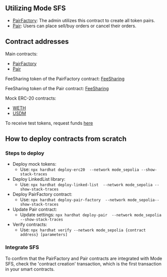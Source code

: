## Utilizing Mode SFS
- [PairFactory](./contracts/PairFactory.sol): The admin utilizes this contract to create all token pairs.
- [Pair](./contracts/Pair.sol): Users can place sell/buy orders or cancel their orders.

## Contract addresses

Main contracts:

- [PairFactory](https://sepolia.explorer.mode.network/address/0x9081Ae3005D4954Aa78B8016712D9c141a7141e5)
- [Pair](https://sepolia.explorer.mode.network/address/0xc21894d63fD796EdB2e78fA1d8F898DE7128B821)

FeeSharing token of the PairFactory contract: [FeeSharing](https://sepolia.explorer.mode.network/token/0xBBd707815a7F7eb6897C7686274AFabd7B579Ff6/instance/178)

FeeSharing token of the Pair contract: [FeeSharing](https://sepolia.explorer.mode.network/token/0xBBd707815a7F7eb6897C7686274AFabd7B579Ff6/instance/179)


Mock ERC-20 contracts:

- [WETH](https://sepolia.explorer.mode.network/address/0x268405343a9573339ECD30302078912cb8a902a0)
- [USDM](https://sepolia.explorer.mode.network/address/0x9259CDBA2059114a67ef10EF994B9A81E7cA14C4)

To receive test tokens, request funds [here](https://faucet.modebook.a2n.finance)

## How to deploy contracts from scratch

### Steps to deploy
- Deploy mock tokens:
    - Use: ```npx hardhat deploy-erc20  --network mode_sepolia --show-stack-traces ```
- Deploy LinkedList library:
    - Use: ```npx hardhat deploy-linked-list  --network mode_sepolia --show-stack-traces ```
- Deploy PairFactory contract:
    - Use: ```npx hardhat deploy-pair-factory  --network mode_sepolia--show-stack-traces```
- Update Pair contract:
    - Update settings: ```npx hardhat deploy-pair  --network mode_sepolia  --show-stack-traces```
- Verify contracts:
    - Use: ```npx hardhat verify --network mode_sepolia {contract address} [parameters]```

### Integrate SFS

To confirm that the PairFactory and Pair contracts are integrated with Mode SFS, check the 'contract creation' transaction, which is the first transaction in your smart contracts.
